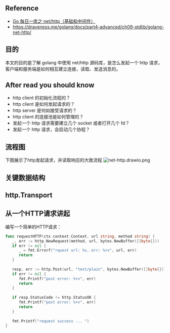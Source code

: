 ## Reference
- [ Go 每日一库之 net/http（基础和中间件）](https://darjun.github.io/2021/07/13/in-post/godailylib/nethttp/)
- https://draveness.me/golang/docs/part4-advanced/ch09-stdlib/golang-net-http/

## 目的
本文的目的是了解 golang 中使用 net/http 源码库，是怎么发起一个 http 请求，客户端和服务端是如何相互建立连接，读取、发送消息的。

## After read you should know
- http client 的初始化流程的？
- http client 是如何发起请求的？
- http server 是何如接受请求的？
- http client 的连接池是如何管理的？
- 发起一个 http 请求需要建立几个 socket 或者打开几个 fd？
- 发起一个 http 请求，会启动几个协程？

## 流程图
下图展示了http发起请求，并读取响应的大致流程
![net-http.drawio.png](https://happychan.oss-cn-shenzhen.aliyuncs.com/picgo/net-http.drawio.png)

## 关键数据结构
http.Transport
- 


## 从一个HTTP请求讲起
编写一个简单的HTTP请求：
```go
func requestHTTP(ctx context.Context, url string, method string) {  
   _, err := http.NewRequest(method, url, bytes.NewBuffer([]byte{}))  
   if err != nil {  
      _ = fmt.Errorf("rquest url: %s, err: %+v", url, err)  
      return  
   }  
  
   resp, err := http.Post(url, "text/plain", bytes.NewBuffer([]byte{}))  
   if err != nil {  
      fmt.Printf("post error: %+v", err)  
      return  
   }  
  
   if resp.StatusCode != http.StatusOK {  
      fmt.Printf("post error: %+v", err)  
      return  
   }  
  
   fmt.Printf("request success ... ")  
}
```









